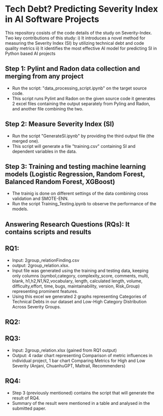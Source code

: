 # Tech Debt? Predicting Severity Index in AI Software Projects
This repository cosists of the code details of the study on Severity-Index.
Two key contributions of this study: 
i) It introduces a novel method for measuring the Severity Index (SI) by utilizing technical debt and code quality metrics
ii) It identifies the most effective AI model for predicting SI in Python based AI projects

## Step 1: Pylint and Radon data collection and merging from any project
- Run the script: "data_processing_script.ipynb" on the target source code.
- This script runs Pylint and Radon on the given source code it generates 2 excel files containing the output separately from Pyling and Radon, and another file combining the two.

## Step 2: Measure Severity Index (SI) 
- Run the script "GenerateSI.ipynb" by providing the third output file (the merged one).
- This script will generate a file "training.csv" containing SI and dependent variables in the data.

## Step 3: Training and testing machine learning models (Logistic Regression, Random Forest, Balanced Random Forest, XGBoost)
- The trainig is done on different settings of the data combining cross validation and SMOTE-ENN.
- Run the script Training_Testing.ipynb to observe the performance of the models.


## Answering Research Questions (RQs): It contains scripts and results
## RQ1: 
- Input: 2group_relationFinding.csv
- output: 2group_relation.xlsx. 
- Input file was generated using the training and testing data, keeping only columns (symbol,category, complexity_score, comments, multi, blank, h1,h2,N1,N2,vocabulary, length, calculated length, volume, difficulty,effort, time, bugs, maintainability, version, Risk_Group) representing prominent features.
- Using this excel we generated 2 graphs representing Categories of Technical Debts in our dataset and Low-High Category Distribution Across Severity Groups.

## RQ2:

## RQ3:
  - Input: 2group_relation.xlsx (gained from RQ1 output)
  - Output: 4 radar chart representing Comparison of metric influences in individual project, 1 bar chart Comparing Metrics for High and Low Severity (Anjani, ChuanhuGPT, Maltrail, Recommenders)

## RQ4:
- Step 3 (previously mentioned) contains the script that will generate the result of RQ4.
- Summary of the result were mentioned in a table and analysed in the submitted paper.

